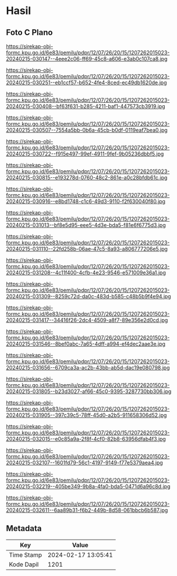 # Hasil

## Foto C Plano

https://sirekap-obj-formc.kpu.go.id/6e83/pemilu/pdpr/12/07/26/20/15/1207262015023-20240215-030147--4eee2c06-ff69-45c8-a606-e3ab0c107ca8.jpg

https://sirekap-obj-formc.kpu.go.id/6e83/pemilu/pdpr/12/07/26/20/15/1207262015023-20240215-030251--eb1ccf57-b652-4fe4-8ced-ec49db1620de.jpg

https://sirekap-obj-formc.kpu.go.id/6e83/pemilu/pdpr/12/07/26/20/15/1207262015023-20240215-030408--bf63f631-b285-4211-baf1-447573cb3919.jpg

https://sirekap-obj-formc.kpu.go.id/6e83/pemilu/pdpr/12/07/26/20/15/1207262015023-20240215-030507--7554a5bb-0b6a-45cb-b0df-0119eaf7bea0.jpg

https://sirekap-obj-formc.kpu.go.id/6e83/pemilu/pdpr/12/07/26/20/15/1207262015023-20240215-030722--f915e497-99ef-4911-9fef-9b05236dbbf5.jpg

https://sirekap-obj-formc.kpu.go.id/6e83/pemilu/pdpr/12/07/26/20/15/1207262015023-20240215-030815--e193278d-0760-48c2-861e-a0c28bfdb61c.jpg

https://sirekap-obj-formc.kpu.go.id/6e83/pemilu/pdpr/12/07/26/20/15/1207262015023-20240215-030916--e8bd1748-c1c6-49d3-9110-f2f630040f80.jpg

https://sirekap-obj-formc.kpu.go.id/6e83/pemilu/pdpr/12/07/26/20/15/1207262015023-20240215-031013--bf8e5d95-eee5-4d3e-bda5-f81e6f6775d3.jpg

https://sirekap-obj-formc.kpu.go.id/6e83/pemilu/pdpr/12/07/26/20/15/1207262015023-20240215-031110--22fd258b-06ae-47c5-8a93-a806777206e5.jpg

https://sirekap-obj-formc.kpu.go.id/6e83/pemilu/pdpr/12/07/26/20/15/1207262015023-20240215-031208--4c11f400-4cfb-4e23-9546-e571009e36a1.jpg

https://sirekap-obj-formc.kpu.go.id/6e83/pemilu/pdpr/12/07/26/20/15/1207262015023-20240215-031309--8259c72d-da0c-483d-b585-c48b5b9f4e94.jpg

https://sirekap-obj-formc.kpu.go.id/6e83/pemilu/pdpr/12/07/26/20/15/1207262015023-20240215-031417--34416f26-2dc4-4509-a8f7-89e356e2d0cd.jpg

https://sirekap-obj-formc.kpu.go.id/6e83/pemilu/pdpr/12/07/26/20/15/1207262015023-20240215-031546--8bef0abc-7a65-4dff-a994-ef4dec2aae3e.jpg

https://sirekap-obj-formc.kpu.go.id/6e83/pemilu/pdpr/12/07/26/20/15/1207262015023-20240215-031656--6709ca3a-ac2b-43bb-ab5d-dac19e080798.jpg

https://sirekap-obj-formc.kpu.go.id/6e83/pemilu/pdpr/12/07/26/20/15/1207262015023-20240215-031805--b23d3027-af66-45c0-9395-3287730bb306.jpg

https://sirekap-obj-formc.kpu.go.id/6e83/pemilu/pdpr/12/07/26/20/15/1207262015023-20240215-031905--397c39c5-78ff-45d0-a2b5-911658306d52.jpg

https://sirekap-obj-formc.kpu.go.id/6e83/pemilu/pdpr/12/07/26/20/15/1207262015023-20240215-032015--e0c85a9a-2f8f-4cf0-82b8-63956dfab4f3.jpg

https://sirekap-obj-formc.kpu.go.id/6e83/pemilu/pdpr/12/07/26/20/15/1207262015023-20240215-032107--1601fd79-56c1-4197-9149-f77e5379aea4.jpg

https://sirekap-obj-formc.kpu.go.id/6e83/pemilu/pdpr/12/07/26/20/15/1207262015023-20240215-032219--405be349-9b8a-4fa0-bda5-0471d6a96c8d.jpg

https://sirekap-obj-formc.kpu.go.id/6e83/pemilu/pdpr/12/07/26/20/15/1207262015023-20240215-032611--6aa89b31-f6b2-449b-8d58-061bbcb6b587.jpg


## Metadata

| Key        | Value               |
| ---------- | ------------------- |
| Time Stamp | 2024-02-17 13:05:41 |
| Kode Dapil | 1201                |



